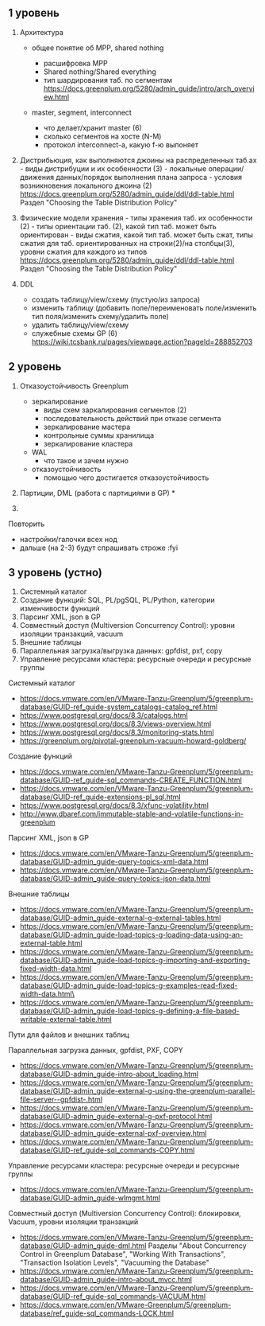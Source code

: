 ## 1 уровень

1) Архитектура
    * общее понятие об МРР, shared nothing
        - расшифровка MPP
        - Shared nothing/Shared everything
        - тип шардирования таб. по сегментам
    https://docs.greenplum.org/5280/admin_guide/intro/arch_overview.html

    * master, segment, interconnect
        - что делает/хранит master (6)
        - сколько сегментов на хосте (N-M)
        - протокол interconnect-а, какую f-ю выпоняет
    
2) Дистрибьюция, как выполняются джоины на распределенных таб.ах
        - виды дистрибуции и их особенности (3)
        - локальные операции/движения данных/порядок выполнения плана запроса
        - условия возникновения локального джоина (2)
    https://docs.greenplum.org/5280/admin_guide/ddl/ddl-table.html Раздел "Choosing the Table Distribution Policy"

3) Физические модели хранения
        - типы хранения таб. их особенности (2)
        - типы ориентации таб. (2), какой тип таб. может быть ориентирован
        - виды сжатия, какой тип таб. может быть сжат, типы сжатия для таб. ориентированных на строки(2)/на столбцы(3), уровни сжатия для каждого из типов
    https://docs.greenplum.org/5280/admin_guide/ddl/ddl-table.html Раздел "Choosing the Table Distribution Policy"

4) DDL
    - создать таблицу/view/схему (пустую/из запроса)
    - изменить таблицу (добавить поле/переименовать поле/изменить тип поля/изменить схему/удалить поле)
    - удалить таблицу/view/схему
    - служебные схемы GP (6)
    https://wiki.tcsbank.ru/pages/viewpage.action?pageId=288852703
    
## 2 уровень

1) Отказоустойчивость Greenplum
    * зеркалирование
        - виды схем заркалирования сегментов (2)
        - последовательность действий при отказе сегмента
        - зеркалирование мастера
        - контрольные суммы хранилища
        - зеркалирование кластера
    * WAL
        - что такое и зачем нужно
    * отказоустойчивость
        - помощью чего достигается отказоустойчивость 

2) Партиции, DML (работа с партициями в GP)
    *

3) 

Повторить
* настройки/галочки всех нод
* дальше (на 2-3) будут спрашивать строже :fyi


## 3 уровень (устно)

1. Системный каталог
2. Создание функций: SQL, PL/pgSQL, PL/Python, категории изменчивости функций
3. Парсинг XML, json в GP
4. Совместный доступ (Multiversion Concurrency Control): уровни изоляции транзакций, vacuum
5. Внешние таблицы
6. Параллельная загрузка/выгрузка данных: gpfdist, pxf, copy
7. Управление ресурсами кластера: ресурсные очереди и ресурсные группы

Системный каталог
* https://docs.vmware.com/en/VMware-Tanzu-Greenplum/5/greenplum-database/GUID-ref_guide-system_catalogs-catalog_ref.html
* https://www.postgresql.org/docs/8.3/catalogs.html
* https://www.postgresql.org/docs/8.3/views-overview.html
* https://www.postgresql.org/docs/8.3/monitoring-stats.html
* https://greenplum.org/pivotal-greenplum-vacuum-howard-goldberg/

Создание функций
* https://docs.vmware.com/en/VMware-Tanzu-Greenplum/5/greenplum-database/GUID-ref_guide-sql_commands-CREATE_FUNCTION.html
* https://docs.vmware.com/en/VMware-Tanzu-Greenplum/5/greenplum-database/GUID-ref_guide-extensions-pl_sql.html
* https://www.postgresql.org/docs/8.3/xfunc-volatility.html
* http://www.dbaref.com/immutable-stable-and-volatile-functions-in-greenplum

Парсинг XML, json в GP
* https://docs.vmware.com/en/VMware-Tanzu-Greenplum/5/greenplum-database/GUID-admin_guide-query-topics-xml-data.html
* https://docs.vmware.com/en/VMware-Tanzu-Greenplum/5/greenplum-database/GUID-admin_guide-query-topics-json-data.html

Внешние таблицы
* https://docs.vmware.com/en/VMware-Tanzu-Greenplum/5/greenplum-database/GUID-admin_guide-external-g-external-tables.html
* https://docs.vmware.com/en/VMware-Tanzu-Greenplum/5/greenplum-database/GUID-admin_guide-load-topics-g-loading-data-using-an-external-table.html
* https://docs.vmware.com/en/VMware-Tanzu-Greenplum/5/greenplum-database/GUID-admin_guide-load-topics-g-importing-and-exporting-fixed-width-data.html
* https://docs.vmware.com/en/VMware-Tanzu-Greenplum/5/greenplum-database/GUID-admin_guide-load-topics-g-examples-read-fixed-width-data.html\
* https://docs.vmware.com/en/VMware-Tanzu-Greenplum/5/greenplum-database/GUID-admin_guide-load-topics-g-defining-a-file-based-writable-external-table.html

Пути для файлов и внешних таблиц

Параллельная загрузка данных, gpfdist, PXF, COPY
* https://docs.vmware.com/en/VMware-Tanzu-Greenplum/5/greenplum-database/GUID-admin_guide-intro-about_loading.html
* https://docs.vmware.com/en/VMware-Tanzu-Greenplum/5/greenplum-database/GUID-admin_guide-external-g-using-the-greenplum-parallel-file-server--gpfdist-.html
* https://docs.vmware.com/en/VMware-Tanzu-Greenplum/5/greenplum-database/GUID-admin_guide-external-g-pxf-protocol.html
* https://docs.vmware.com/en/VMware-Tanzu-Greenplum/5/greenplum-database/GUID-admin_guide-external-pxf-overview.html
* https://docs.vmware.com/en/VMware-Tanzu-Greenplum/5/greenplum-database/GUID-ref_guide-sql_commands-COPY.html

Управление ресурсами кластера: ресурсные очереди и ресурсные группы
* https://docs.vmware.com/en/VMware-Tanzu-Greenplum/5/greenplum-database/GUID-admin_guide-wlmgmt.html

Совместный доступ (Multiversion Concurrency Control): блокировки, Vacuum, уровни изоляции транзакций
* https://docs.vmware.com/en/VMware-Tanzu-Greenplum/5/greenplum-database/GUID-admin_guide-dml.html Разделы "About Concurrency Control in Greenplum Database", "Working With Transactions", "Transaction Isolation Levels", "Vacuuming the Database"
* https://docs.vmware.com/en/VMware-Tanzu-Greenplum/5/greenplum-database/GUID-admin_guide-intro-about_mvcc.html
* https://docs.vmware.com/en/VMware-Tanzu-Greenplum/5/greenplum-database/GUID-ref_guide-sql_commands-VACUUM.html
* https://docs.vmware.com/en/VMware-Greenplum/5/greenplum-database/ref_guide-sql_commands-LOCK.html


